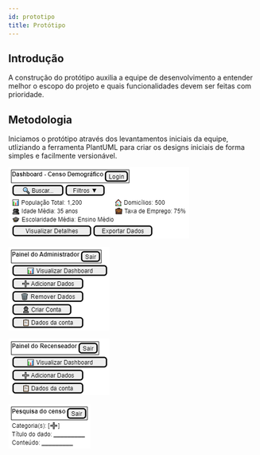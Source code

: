 ```yaml
---
id: prototipo
title: Protótipo
---
```


## Introdução

A construção do protótipo auxilia a equipe de desenvolvimento a entender melhor o escopo do projeto e quais funcionalidades devem ser feitas com prioridade.


## Metodologia

Iniciamos o protótipo através dos levantamentos iniciais da equipe, utliziando a ferramenta PlantUML para criar os designs iniciais de forma simples e facilmente versionável.

![![Protótipo Dashboard](../assets/Prototipo/dashboard.png)](../assets/Prototipo/dashboard.png)

![![Protótipo Dashboard](../assets/Prototipo/adm.png)](../assets/Prototipo/adm.png)

![![Protótipo Dashboard](../assets/Prototipo/recenseador.png)](../assets/Prototipo/recenseador.png)

![![Protótipo Dashboard](../assets/Prototipo/pesquisa.png)](../assets/Prototipo/pesquisa.png)
